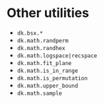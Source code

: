 
# Other utilities

- `dk.bsx.*`
- `dk.math.randperm`
- `dk.math.randhex`
- `dk.math.logspace|recspace`
- `dk.math.fit_plane`
- `dk.math.is_in_range`
- `dk.math.is_permutation`
- `dk.math.upper_bound`
- `dk.math.sample`

